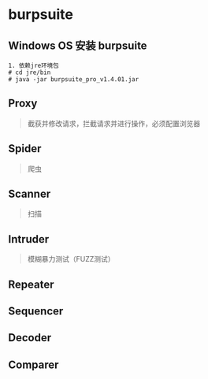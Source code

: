 # burpsuite

## Windows OS 安装 burpsuite

``` SHELL
1. 依赖jre环境包
# cd jre/bin
# java -jar burpsuite_pro_v1.4.01.jar
```

## Proxy

> 截获并修改请求，拦截请求并进行操作，必须配置浏览器

## Spider

> 爬虫

## Scanner

> 扫描

## Intruder

> 模糊暴力测试（FUZZ测试）

## Repeater

## Sequencer

## Decoder

## Comparer